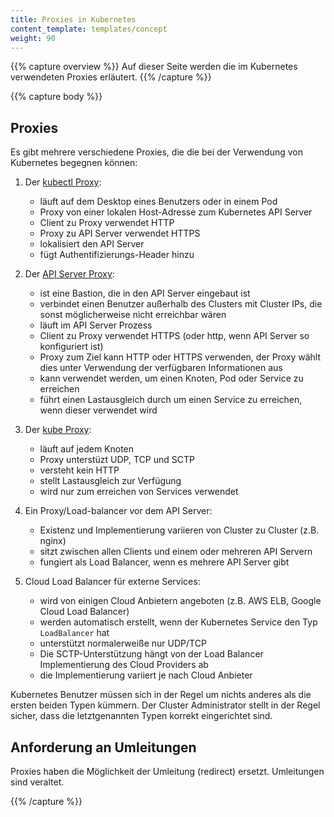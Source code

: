 ```yaml
---
title: Proxies in Kubernetes
content_template: templates/concept
weight: 90
---
```


{{% capture overview %}}
Auf dieser Seite werden die im Kubernetes verwendeten Proxies erläutert.
{{% /capture %}}

{{% capture body %}}

## Proxies

Es gibt mehrere verschiedene Proxies, die die bei der Verwendung von Kubernetes begegnen können:

1.  Der [kubectl Proxy](/docs/tasks/access-application-cluster/access-cluster/#directly-accessing-the-rest-api):

    - läuft auf dem Desktop eines Benutzers oder in einem Pod
    - Proxy von einer lokalen Host-Adresse zum Kubernetes API Server
    - Client zu Proxy verwendet HTTP
    - Proxy zu API Server verwendet HTTPS
    - lokalisiert den API Server
    - fügt Authentifizierungs-Header hinzu

1.  Der [API Server Proxy](/docs/tasks/access-application-cluster/access-cluster/#discovering-builtin-services):

    - ist eine Bastion, die in den API Server eingebaut ist
    - verbindet einen Benutzer außerhalb des Clusters mit Cluster IPs, die sonst möglicherweise nicht erreichbar wären
    - läuft im API Server Prozess
    - Client zu Proxy verwendet HTTPS (oder http, wenn API Server so konfiguriert ist)
    - Proxy zum Ziel kann HTTP oder HTTPS verwenden, der Proxy wählt dies unter Verwendung der verfügbaren Informationen aus
    - kann verwendet werden, um einen Knoten, Pod oder Service zu erreichen
    - führt einen Lastausgleich durch um einen Service zu erreichen, wenn dieser verwendet wird

1.  Der [kube Proxy](/docs/concepts/services-networking/service/#ips-and-vips):

    - läuft auf jedem Knoten
    - Proxy unterstüzt UDP, TCP und SCTP
    - versteht kein HTTP
    - stellt Lastausgleich zur Verfügung
    - wird nur zum erreichen von Services verwendet

1.  Ein Proxy/Load-balancer vor dem API Server:

    - Existenz und Implementierung variieren von Cluster zu Cluster (z.B. nginx)
    - sitzt zwischen allen Clients und einem oder mehreren API Servern
    - fungiert als Load Balancer, wenn es mehrere API Server gibt

1. Cloud Load Balancer für externe Services:

    - wird von einigen Cloud Anbietern angeboten (z.B. AWS ELB, Google Cloud Load Balancer)
    - werden automatisch erstellt, wenn der Kubernetes Service den Typ `LoadBalancer` hat
    - unterstützt normalerweiße nur UDP/TCP
    - Die SCTP-Unterstützung hängt von der Load Balancer Implementierung des Cloud Providers ab
    - die Implementierung variiert je nach Cloud Anbieter

Kubernetes Benutzer müssen sich in der Regel um nichts anderes als die ersten beiden Typen kümmern. Der Cluster Administrator stellt in der Regel sicher, dass die letztgenannten Typen korrekt eingerichtet sind.

## Anforderung an Umleitungen

Proxies haben die Möglichkeit der Umleitung (redirect) ersetzt. Umleitungen sind veraltet.

{{% /capture %}}